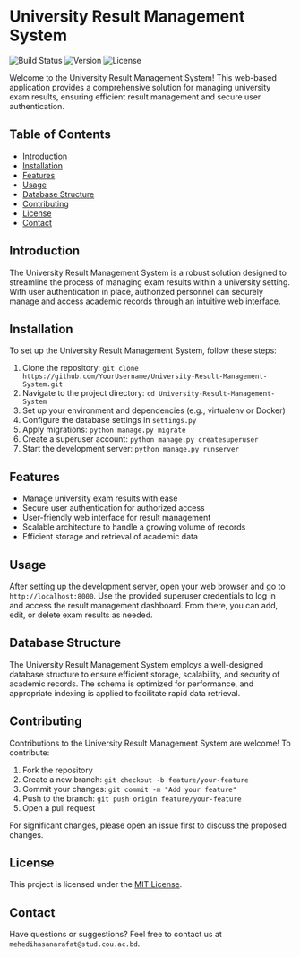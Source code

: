 # University Result Management System

![Build Status](https://img.shields.io/badge/build-passing-brightgreen)
![Version](https://img.shields.io/badge/version-1.0-blue)
![License](https://img.shields.io/badge/license-MIT-green)

Welcome to the University Result Management System! This web-based application provides a comprehensive solution for managing university exam results, ensuring efficient result management and secure user authentication.

## Table of Contents

- [Introduction](#introduction)
- [Installation](#installation)
- [Features](#features)
- [Usage](#usage)
- [Database Structure](#database-structure)
- [Contributing](#contributing)
- [License](#license)
- [Contact](#contact)

## Introduction

The University Result Management System is a robust solution designed to streamline the process of managing exam results within a university setting. With user authentication in place, authorized personnel can securely manage and access academic records through an intuitive web interface.

## Installation

To set up the University Result Management System, follow these steps:

1. Clone the repository: `git clone https://github.com/YourUsername/University-Result-Management-System.git`
2. Navigate to the project directory: `cd University-Result-Management-System`
3. Set up your environment and dependencies (e.g., virtualenv or Docker)
4. Configure the database settings in `settings.py`
5. Apply migrations: `python manage.py migrate`
6. Create a superuser account: `python manage.py createsuperuser`
7. Start the development server: `python manage.py runserver`

## Features

- Manage university exam results with ease
- Secure user authentication for authorized access
- User-friendly web interface for result management
- Scalable architecture to handle a growing volume of records
- Efficient storage and retrieval of academic data

## Usage

After setting up the development server, open your web browser and go to `http://localhost:8000`. Use the provided superuser credentials to log in and access the result management dashboard. From there, you can add, edit, or delete exam results as needed.

## Database Structure

The University Result Management System employs a well-designed database structure to ensure efficient storage, scalability, and security of academic records. The schema is optimized for performance, and appropriate indexing is applied to facilitate rapid data retrieval.

## Contributing

Contributions to the University Result Management System are welcome! To contribute:

1. Fork the repository
2. Create a new branch: `git checkout -b feature/your-feature`
3. Commit your changes: `git commit -m "Add your feature"`
4. Push to the branch: `git push origin feature/your-feature`
5. Open a pull request

For significant changes, please open an issue first to discuss the proposed changes.

## License

This project is licensed under the [MIT License](LICENSE).

## Contact

Have questions or suggestions? Feel free to contact us at `mehedihasanarafat@stud.cou.ac.bd`.

